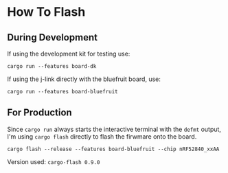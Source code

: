 # How To Flash

## During Development

If using the development kit for testing use:

```
cargo run --features board-dk
```

If using the j-link directly with the bluefruit board, use:

```
cargo run --features board-bluefruit
```

## For Production

Since `cargo run` always starts the interactive terminal with the `defmt` output, I'm using `cargo flash` directly to flash the firwmare onto the board.

```
cargo flash --release --features board-bluefruit --chip nRF52840_xxAA
```

Version used: `cargo-flash 0.9.0`